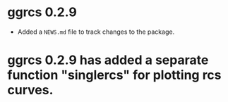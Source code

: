 # ggrcs 0.2.9

* Added a `NEWS.md` file to track changes to the package.
# ggrcs 0.2.9 has added a separate function "singlercs" for plotting rcs curves.
